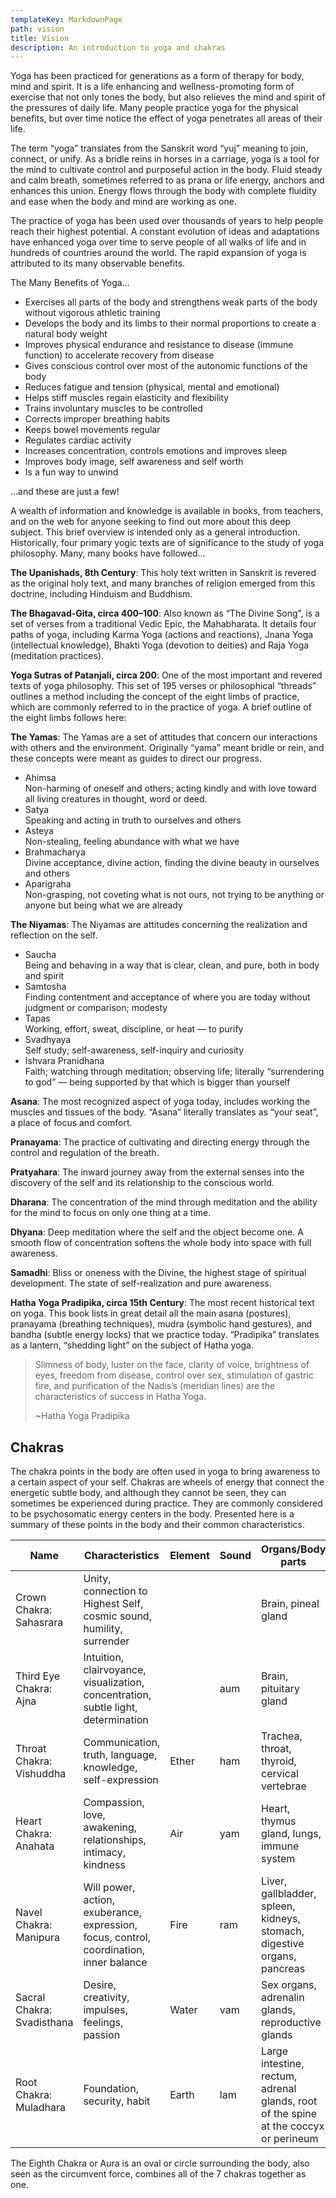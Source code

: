 ```yaml
---
templateKey: MarkdownPage
path: vision
title: Vision
description: An introduction to yoga and chakras
---
```

Yoga has been practiced for generations as a form of therapy for body, mind and spirit. It is a life enhancing and wellness-promoting form of exercise that not only tones the body, but also relieves the mind and spirit of the pressures of daily life. Many people practice yoga for the physical benefits, but over time notice the effect of yoga penetrates all areas of their life.

The term “yoga” translates from the Sanskrit word “yuj” meaning to join, connect, or unify. As a bridle reins in horses in a carriage, yoga is a tool for the mind to cultivate control and purposeful action in the body.  Fluid steady and calm breath, sometimes referred to as prana or life energy, anchors and enhances this union.  Energy flows through the body with complete fluidity and ease when the body and mind are working as one.

The practice of yoga has been used over thousands of years to help people reach their highest potential. A constant evolution of ideas and adaptations have enhanced yoga over time to serve people of all walks of life and in hundreds of countries around the world. The rapid expansion of yoga is attributed to its many observable benefits.

The Many Benefits of Yoga...

- Exercises all parts of the body and strengthens weak parts of the body without vigorous athletic training
- Develops the body and its limbs to their normal proportions to create a natural body weight
- Improves physical endurance and resistance to disease (immune function) to accelerate recovery from disease
- Gives conscious control over most of the autonomic functions of the body
- Reduces fatigue and tension (physical, mental and emotional)
- Helps stiff muscles regain elasticity and flexibility
- Trains involuntary muscles to be controlled
- Corrects improper breathing habits
- Keeps bowel movements regular
- Regulates cardiac activity
- Increases concentration, controls emotions and improves sleep
- Improves body image, self awareness and self worth
- Is a fun way to unwind

...and these are just a few!

A wealth of information and knowledge is available in books, from teachers, and on the web for anyone seeking to find out more about this deep subject. This brief overview is intended only as a general introduction.  Historically, four primary yogic texts are of significance to the study of yoga philosophy. Many, many books have followed...

__The Upanishads, 8th Century__: This holy text written in Sanskrit is revered as the original holy text, and many branches of religion emerged from this doctrine, including Hinduism and Buddhism.

__The Bhagavad-Gita, circa 400–100__: Also known as “The Divine Song”, is a set of verses from a traditional Vedic Epic, the Mahabharata. It details four paths of yoga, including Karma Yoga (actions and reactions), Jnana Yoga (intellectual knowledge), Bhakti Yoga (devotion to deities) and Raja Yoga (meditation practices).

__Yoga Sutras of Patanjali, circa 200__: One of the most important and revered texts of yoga philosophy. This set of 195 verses or philosophical “threads” outlines a method including the concept of the eight limbs of practice, which are commonly referred to in the practice of yoga.  A brief outline of the eight limbs follows here:

__The Yamas__: The Yamas are a set of attitudes that concern our interactions with others and the environment. Originally “yama” meant bridle or rein, and these concepts were meant as guides to direct our progress.

- Ahimsa  
  Non-harming of oneself and others; acting kindly and with love toward all living creatures in thought, word or deed.
- Satya  
  Speaking and acting in truth to ourselves and others
- Asteya  
  Non-stealing, feeling abundance with what we have
- Brahmacharya  
  Divine acceptance, divine action, finding the divine beauty in ourselves and others
- Aparigraha  
  Non-grasping, not coveting what is not ours, not trying to be anything or anyone but being what we are already

__The Niyamas__: The Niyamas are attitudes concerning the realization and reflection on the self.

- Saucha  
  Being and behaving in a way that is clear, clean, and pure, both in body and spirit
- Samtosha  
  Finding contentment and acceptance of where you are today without judgment or comparison; modesty
- Tapas  
  Working, effort, sweat, discipline, or heat — to purify
- Svadhyaya  
  Self study; self-awareness, self-inquiry and curiosity
- Ishvara Pranidhana  
  Faith; watching through meditation; observing life; literally “surrendering to god” — being supported by that which is bigger than yourself

__Asana__: The most recognized aspect of yoga today, includes working the muscles and tissues of the body. “Asana” literally translates as “your seat”, a place of focus and comfort.

__Pranayama__: The practice of cultivating and directing energy through the control and regulation of the breath.

__Pratyahara__: The inward journey away from the external senses into the discovery of the self and its relationship to the conscious world.

__Dharana__: The concentration of the mind through meditation and the ability for the mind to focus on only one thing at a time.

__Dhyana__: Deep meditation where the self and the object become one. A smooth flow of concentration softens the whole body into space with full awareness.

__Samadhi__: Bliss or oneness with the Divine, the highest stage of spiritual development. The state of self-realization and pure awareness.

__Hatha Yoga Pradipika, circa 15th Century__:  The most recent historical text on yoga. This book lists in great detail all the main asana (postures), pranayama (breathing techniques), mudra (symbolic hand gestures), and bandha (subtle energy locks) that we practice today. “Pradipika” translates as a lantern, “shedding light” on the subject of Hatha yoga. 

> Slimness of body, luster on the face, clarity of voice, brightness of eyes, freedom from disease, control over sex, stimulation of gastric fire, and purification of the Nadis’s (meridian lines) are the characteristics of success in Hatha Yoga.
>
> ~Hatha Yoga Pradipika

## Chakras 

The chakra points in the body are often used in yoga to bring awareness to a certain aspect of your self. Chakras are wheels of energy that connect the energetic subtle body, and although they cannot be seen, they can sometimes be experienced during practice. They are commonly considered to be psychosomatic energy centers in the body. Presented here is a summary of these points in the body and their common characteristics.


| Name | Characteristics | Element | Sound | Organs/Body parts | Sense |
|---|---|---|---|---|---|
| Crown Chakra: Sahasrara | Unity, connection to Highest Self, cosmic sound, humility, surrender | | | Brain, pineal gland | |
| Third Eye Chakra: Ajna | Intuition, clairvoyance, visualization, concentration, subtle light, determination | | aum | Brain, pituitary gland | |
| Throat Chakra: Vishuddha | Communication, truth, language, knowledge, self-expression | Ether | ham | Trachea, throat, thyroid, cervical vertebrae | Sound |
| Heart Chakra: Anahata | Compassion, love, awakening, relationships, intimacy, kindness | Air | yam | Heart, thymus gland, lungs, immune system | Touch |
| Navel Chakra: Manipura | Will power, action, exuberance, expression, focus, control, coordination, inner balance | Fire | ram | Liver, gallbladder, spleen, kidneys, stomach, digestive organs, pancreas | Sight |
| Sacral Chakra: Svadisthana | Desire, creativity, impulses, feelings, passion | Water | vam | Sex organs, adrenalin glands, reproductive glands | Taste |
| Root Chakra: Muladhara | Foundation, security, habit | Earth | lam | Large intestine, rectum, adrenal glands, root of the spine at the coccyx or perineum | Smell |

The Eighth Chakra or Aura is an oval or circle surrounding the body, also seen as the circumvent force, combines all of the 7 chakras together as one.


